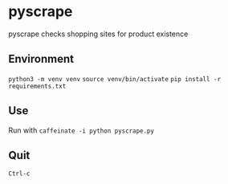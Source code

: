 # pyscrape
pyscrape checks shopping sites for product existence
## Environment
`python3 -m venv venv`
`source venv/bin/activate`
`pip install -r requirements.txt`
## Use
Run with `caffeinate -i python pyscrape.py`
## Quit
`Ctrl-c`
